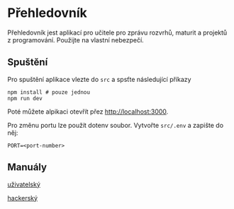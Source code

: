 # Přehledovník

Přehledovník jest aplikací pro učitele pro zprávu rozvrhů, maturit a projektů z programování.
Použijte na vlastní nebezpečí.

## Spuštění

Pro spuštění aplikace vlezte do `src` a spsťte následující příkazy

```
npm install # pouze jednou
npm run dev
```

Poté můžete alpikaci otevřít přez
[http://localhost:3000](http://localhost:3000).

Pro změnu portu lze použít dotenv soubor.
Vytvořte `src/.env` a zapište do něj:

```
PORT=<port-number>
```

## Manuály

[uživatelský](doc/pouziti.md)

[hackerský](doc/implementace.md)
